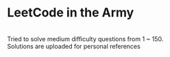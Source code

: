 # LeetCode in the Army
<br>
Tried to solve medium difficulty questions from 1 ~ 150.
<br>
Solutions are uploaded for personal references
